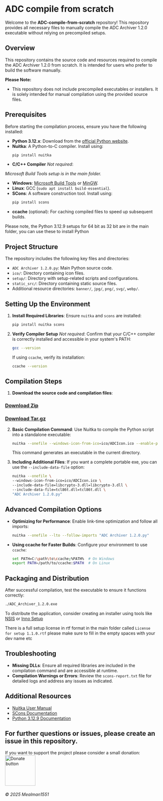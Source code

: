 # ADC compile from scratch

Welcome to the **ADC-compile-from-scratch** repository! This repository provides all necessary files to manually compile the ADC Archiver 1.2.0 executable without relying on precompiled setups.

## Overview

This repository contains the source code and resources required to compile the ADC Archiver 1.2.0 from scratch. It is intended for users who prefer to build the software manually.

**Please Note:**
- This repository does not include precompiled executables or installers. It is solely intended for manual compilation using the provided source files.

## Prerequisites

Before starting the compilation process, ensure you have the following installed:

- **Python 3.12.x**: Download from the [official Python website](https://www.python.org/downloads/).
- **Nuitka**: A Python-to-C compiler. Install using:
  ```sh
  pip install nuitka
  ```
- **C/C++ Compiler** _Not required_:

_Microsoft Build Tools setup is in the main folder._
  - **Windows**: [Microsoft Build Tools](https://visualstudio.microsoft.com/visual-cpp-build-tools/) or [MinGW](https://www.mingw-w64.org/).
  - **Linux**: GCC (`sudo apt install build-essential`).
- **SCons**: A software construction tool. Install using:
  ```sh
  pip install scons
  ```
- **ccache** (optional): For caching compiled files to speed up subsequent builds.

Please note, the Python 3.12.9 setups for 64 bit as 32 bit are in the main folder, you can use these to install Python

## Project Structure

The repository includes the following key files and directories:

- `ADC Archiver 1.2.0.py`: Main Python source code.
- `ico/`: Directory containing icon files.
- `setup/`: Directory with setup-related scripts and configurations.
- `static_src/`: Directory containing static source files.
- Additional resource directories: `banner/`, `jpg/`, `png/`, `svg/`, `webp/`.

## Setting Up the Environment

1. **Install Required Libraries**:
   Ensure `nuitka` and `scons` are installed:
   ```sh
   pip install nuitka scons
   ```

2. **Verify Compiler Setup** _Not required_:
   Confirm that your C/C++ compiler is correctly installed and accessible in your system's PATH:
   ```sh
   gcc --version
   ```
   If using `ccache`, verify its installation:
   ```sh
   ccache --version
   ```

## Compilation Steps

1. **Download the source code and compilation files**:

### [Download Zip](https://github.com/Mealman1551/ADC-compile-from-scratch/archive/refs/tags/sourcecode10.zip)

### [Download Tar.gz](https://github.com/Mealman1551/ADC-compile-from-scratch/archive/refs/tags/sourcecode10.tar.gz)


2. **Basic Compilation Command**:
   Use Nuitka to compile the Python script into a standalone executable:
   ```sh
   nuitka --onefile --windows-icon-from-ico=ico/ADCIcon.ico --enable-plugin=tk-inter "ADC Archiver 1.2.0.py"
   ```
   This command generates an executable in the current directory.

3. **Including Additional Files**:
   If you want a complete portable exe, you can use the `--include-data-file` option:
   ```sh
   nuitka --onefile \
   --windows-icon-from-ico=ico/ADCIcon.ico \
   --include-data-file=libcrypto-3.dll=libcrypto-3.dll \
   --include-data-file=tcl86t.dll=tcl86t.dll \
   "ADC Archiver 1.2.0.py"
   ```

## Advanced Compilation Options

- **Optimizing for Performance**:
  Enable link-time optimization and follow all imports:
  ```sh
  nuitka --onefile --lto --follow-imports "ADC Archiver 1.2.0.py"
  ```

- **Using ccache for Faster Builds**:
  Configure your environment to use `ccache`:
  ```sh
  set PATH=C:\path\to\ccache;%PATH%  # On Windows
  export PATH=/path/to/ccache:$PATH  # On Linux
  ```

## Packaging and Distribution

After successful compilation, test the executable to ensure it functions correctly:
```sh
./ADC_Archiver_1.2.0.exe
```
To distribute the application, consider creating an installer using tools like [NSIS](https://nsis.sourceforge.io/) or [Inno Setup](https://jrsoftware.org/isinfo.php)

There is a full setup license in rtf format in the main folder called `License for setup 1.1.0.rtf` please make sure to fill in the empty spaces with your dev name etc

## Troubleshooting

- **Missing DLLs**: Ensure all required libraries are included in the compilation command and are accessible at runtime.
- **Compilation Warnings or Errors**: Review the `scons-report.txt` file for detailed logs and address any issues as indicated.

## Additional Resources

- [Nuitka User Manual](https://nuitka.net/doc/user-manual.html)
- [SCons Documentation](https://scons.org/doc.html)
- [Python 3.12.9 Documentation](https://docs.python.org/3.12/)

For further questions or issues, please create an issue in this repository.
--
If you want to support the project please consider a small donation: <a href="https://www.paypal.com/donate/?hosted_button_id=LEE83CJJ2BEJC">
	<img src="https://centerproject.org/wp-content/uploads/2021/11/paypal-donate-button-high-quality-png-1_orig.png" alt="Donate button" width="100"/>
</a>

###### © 2025 Mealman1551
